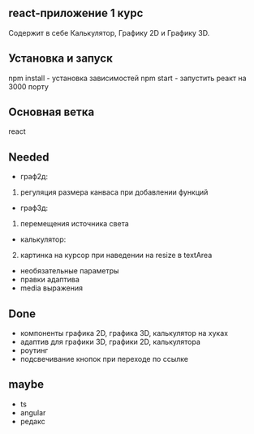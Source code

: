 ## react-приложение 1 курс
Содержит в себе Калькулятор, Графику 2D и Графику 3D.

## Установка и запуск
npm install - установка зависимостей
npm start - запустить реакт на 3000 порту

## Основная ветка
react

## Needed
* граф2д:
1. регуляция размера канваса при добавлении функций
* граф3д:
1. перемещения источника света
* калькулятор:
2. картинка на курсор при наведении на resize в textArea

* необязательные параметры
* правки адаптива
* media выражения

## Done
* компоненты графика 2D, графика 3D, калькулятор на хуках 
* адаптив для графики 3D, графики 2D, калькулятора
* роутинг
* подсвечивание кнопок при переходе по ссылке

## maybe
* ts
* angular
* редакс